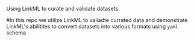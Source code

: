 Using LinkML to curate and validate datasets

#In this repo we utilize LinkML to valiadte currated data and demonstrate LinkML's abilitites to convert datasets into various formats using `yaml` schema